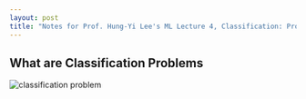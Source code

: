 ```yaml
---
layout: post
title: "Notes for Prof. Hung-Yi Lee's ML Lecture 4, Classification: Probabilistic Generative Model."
---
```


## What are Classification Problems

![classification problem](https://baliuzeger.github.io/sjl/assets/images/HYL_ML_04/classification.png)



